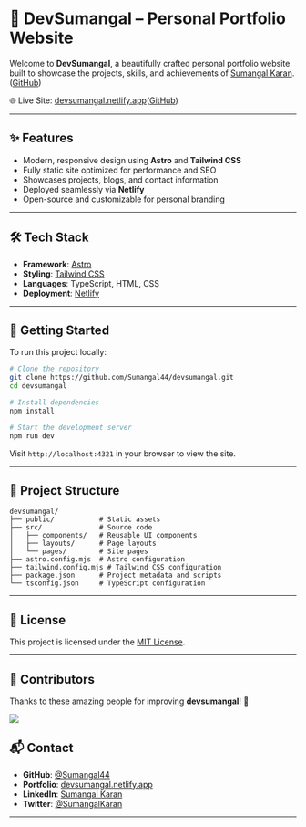 # 💫 DevSumangal – Personal Portfolio Website

Welcome to **DevSumangal**, a beautifully crafted personal portfolio website built to showcase the projects, skills, and achievements of [Sumangal Karan](https://github.com/Sumangal44).([GitHub][1])

🌐 Live Site: [devsumangal.netlify.app](https://devsumangal.netlify.app/)([GitHub][1])

---

## ✨ Features

* Modern, responsive design using **Astro** and **Tailwind CSS**
* Fully static site optimized for performance and SEO
* Showcases projects, blogs, and contact information
* Deployed seamlessly via **Netlify**
* Open-source and customizable for personal branding

---

## 🛠️ Tech Stack

* **Framework**: [Astro](https://astro.build/)
* **Styling**: [Tailwind CSS](https://tailwindcss.com/)
* **Languages**: TypeScript, HTML, CSS
* **Deployment**: [Netlify](https://www.netlify.com/)

---

## 🚀 Getting Started

To run this project locally:

```bash
# Clone the repository
git clone https://github.com/Sumangal44/devsumangal.git
cd devsumangal

# Install dependencies
npm install

# Start the development server
npm run dev
```

Visit `http://localhost:4321` in your browser to view the site.

---

## 📁 Project Structure

```
devsumangal/
├── public/           # Static assets
├── src/              # Source code
│   ├── components/   # Reusable UI components
│   ├── layouts/      # Page layouts
│   └── pages/        # Site pages
├── astro.config.mjs  # Astro configuration
├── tailwind.config.mjs # Tailwind CSS configuration
├── package.json      # Project metadata and scripts
└── tsconfig.json     # TypeScript configuration
```

---

## 📄 License

This project is licensed under the [MIT License](./LICENSE).

---
## 👥 Contributors
Thanks to these amazing people for improving **devsumangal**! 🚀

<a href="https://github.com/sumangal44/skelecli/graphs/contributors">
  <img src="https://contrib.rocks/image?repo=sumangal44/devsumangal" />
</a>


## 📬 Contact

* **GitHub**: [@Sumangal44](https://github.com/Sumangal44)
* **Portfolio**: [devsumangal.netlify.app](https://devsumangal.netlify.app/)
* **LinkedIn**: [Sumangal Karan](https://www.linkedin.com/in/sumangal-karan)
* **Twitter**: [@SumangalKaran](https://twitter.com/SumangalKaran)

---


[1]: https://github.com/sumangal44?utm_source=chatgpt.com "Sumangal Karan Sumangal44 - GitHub"